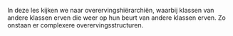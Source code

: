 In deze les kijken we naar overervingshiërarchiën, waarbij klassen van andere klassen erven die weer op hun beurt van andere klassen erven. Zo onstaan er complexere overervingsstructuren.
